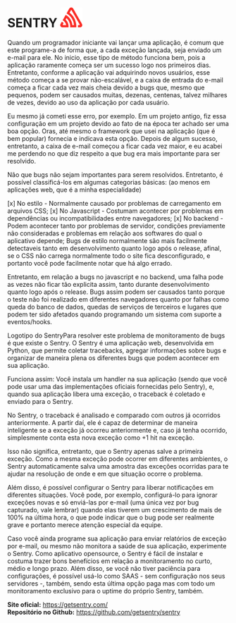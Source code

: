 # SENTRY <img src="./src/assets/images/sentry-3.svg" width="50px"/>


<p>Quando um programador iniciante vai lançar uma aplicação, é comum que este programe-a de forma que, a cada exceção lançada, seja enviado um e-mail para ele. No inicio, esse tipo de método funciona bem, pois a aplicação raramente começa ser um sucesso logo nos primeiros dias. Entretanto, conforme a aplicação vai adquirindo novos usuários, esse método começa a se provar não-escalável, e a caixa de entrada do e-mail começa a ficar cada vez mais cheia devido a bugs que, mesmo que pequenos, podem ser causados muitas, dezenas, centenas, talvez milhares de vezes, devido ao uso da aplicação por cada usuário.</p>

<p>Eu mesmo já cometi esse erro, por exemplo. Em um projeto antigo, fiz essa configuração em um projeto devido ao fato de na época ter achado ser uma boa opção. Oras, até mesmo o framework que usei na aplicação (que é bem popular) fornecia e indicava esta opção. Depois de algum sucesso, entretanto, a caixa de e-mail começou a ficar cada vez maior, e eu acabei me perdendo no que diz respeito a que bug era mais importante para ser resolvido.</p>

<p>Não que bugs não sejam importantes para serem resolvidos. Entretanto, é possível classificá-los em algumas categorias básicas: (ao menos em aplicações web, que é a minha especialidade)</p>

[x] No estilo - Normalmente causado por problemas de carregamento em arquivos CSS;
[x] No Javascript - Costumam acontecer por problemas em dependências ou incompatibilidades entre navegadores;
[x] No backend - Podem acontecer tanto por problemas de servidor, condições previamente não consideradas e problemas em relação aos softwares do qual o aplicativo depende;
Bugs de estilo normalmente são mais facilmente detectaveis tanto em desenvolvimento quanto logo após o release, afinal, se o CSS não carrega normalmente todo o site fica desconfigurado, e portanto você pode facilmente notar que há algo errado.

<p>Entretanto, em relação a bugs no javascript e no backend, uma falha pode as vezes não ficar tão explicita assim, tanto durante desenvolvimento quanto logo após o release. Bugs assim podem ser causados tanto porque o teste não foi realizado em diferentes navegadores quanto por falhas como queda do banco de dados, quedas de serviços de terceiros e lugares que podem ter sido afetados quando programando um sistema com suporte a eventos/hooks.</p>

<p>Logotipo do SentryPara resolver este problema de monitoramento de bugs é que existe o Sentry. O Sentry é uma aplicação web, desenvolvida em Python, que permite coletar tracebacks, agregar informações sobre bugs e organizar de maneira plena os diferentes bugs que podem acontecer em sua aplicação.</p>

<p>Funciona assim: Você instala um handler na sua aplicação (sendo que você pode usar uma das implementações oficiais fornecidas pelo Sentry), e, quando sua aplicação libera uma exceção, o traceback é coletado e enviado para o Sentry.</p>

<p>No Sentry, o traceback é analisado e comparado com outros já ocorridos anteriormente. A partir daí, ele é capaz de determinar de maneira inteligente se a exceção já ocorreu anteriormente e, caso já tenha ocorrido, simplesmente conta esta nova exceção como +1 hit na exceção.</p>

<p>Isso não significa, entretanto, que o Sentry apenas salve a primeira exceção. Como a mesma exceção pode ocorrer em diferentes ambientes, o Sentry automaticamente salva uma amostra das exceções ocorridas para te ajudar na resolução de onde e em que situação ocorre o problema.</p>

<p>Além disso, é possível configurar o Sentry para liberar notificações em diferentes situações. Você pode, por exemplo, configurá-lo para ignorar exceções novas e só enviá-las por e-mail (uma única vez por bug capturado, vale lembrar) quando elas tiverem um crescimento de mais de 100% na última hora, o que pode indicar que o bug pode ser realmente grave e portanto merece atenção especial da equipe.</p>

<p>Caso você ainda programe sua aplicação para enviar relatórios de exceção por e-mail, ou mesmo não monitora a saúde de sua aplicação, experimente o Sentry. Como aplicativo opensource, o Sentry é fácil de instalar e costuma trazer bons benefícios em relação a monitoramento no curto, médio e longo prazo. Além disso, se você não tiver paciência para configurações, é possível usá-lo como SAAS - sem configuração nos seus servidores -, também, sendo esta última opção paga mas com todo um monitoramento exclusivo para o uptime do próprio Sentry, também.</p>

<strong>Site oficial:</strong> <a target='_blank' href="https://getsentry.com/">https://getsentry.com/</a><br>
<strong>Repositório no Github:</strong> <a target='_blank' href="https://github.com/getsentry/sentry/">https://github.com/getsentry/sentry

